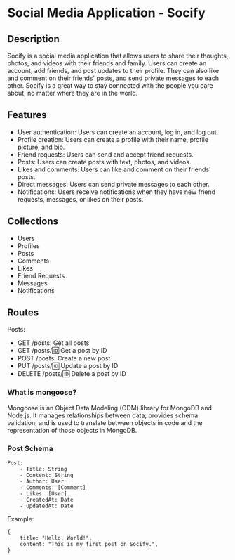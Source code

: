 # Social Media Application - Socify

## Description

Socify is a social media application that allows users to share their thoughts, photos, and videos with their friends and family. Users can create an account, add friends, and post updates to their profile. They can also like and comment on their friends' posts, and send private messages to each other. Socify is a great way to stay connected with the people you care about, no matter where they are in the world.

## Features

- User authentication: Users can create an account, log in, and log out.
- Profile creation: Users can create a profile with their name, profile picture, and bio.
- Friend requests: Users can send and accept friend requests.
- Posts: Users can create posts with text, photos, and videos.
- Likes and comments: Users can like and comment on their friends' posts.
- Direct messages: Users can send private messages to each other.
- Notifications: Users receive notifications when they have new friend requests, messages, or likes on their posts.

## Collections

- Users
- Profiles
- Posts
- Comments
- Likes
- Friend Requests
- Messages
- Notifications

## Routes

Posts:

- GET /posts: Get all posts
- GET /posts/:id: Get a post by ID
- POST /posts: Create a new post
- PUT /posts/:id: Update a post by ID
- DELETE /posts/:id: Delete a post by ID

### What is mongoose?

Mongoose is an Object Data Modeling (ODM) library for MongoDB and Node.js. It manages relationships between data, provides schema validation, and is used to translate between objects in code and the representation of those objects in MongoDB.

### Post Schema

```
Post:
    - Title: String
    - Content: String
    - Author: User
    - Comments: [Comment]
    - Likes: [User]
    - CreatedAt: Date
    - UpdatedAt: Date
```

Example:

```
{
    title: "Hello, World!",
    content: "This is my first post on Socify.",
}
```
